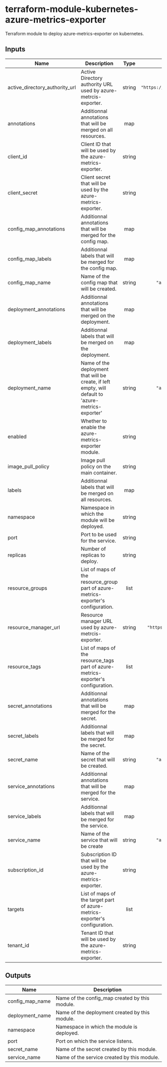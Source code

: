 # terraform-module-kubernetes-azure-metrics-exporter

Terraform module to deploy azure-metrics-exporter on kubernetes.

<!-- BEGINNING OF PRE-COMMIT-TERRAFORM DOCS HOOK -->
## Inputs

| Name | Description | Type | Default | Required |
|------|-------------|:----:|:-----:|:-----:|
| active\_directory\_authority\_url | Active Directory authority URL used by azure-metrcis-exporter. | string | `"https://login.microsoftonline.com/"` | no |
| annotations | Additionnal annotations that will be merged on all resources. | map | `{}` | no |
| client\_id | Client ID that will be used by the azure-metrics-exporter. | string | n/a | yes |
| client\_secret | Client secret that will be used by the azure-metrics-exporter. | string | n/a | yes |
| config\_map\_annotations | Additionnal annotations that will be merged for the config map. | map | `{}` | no |
| config\_map\_labels | Additionnal labels that will be merged for the config map. | map | `{}` | no |
| config\_map\_name | Name of the config map that will be created. | string | `"azure-metrics-exporter"` | no |
| deployment\_annotations | Additionnal annotations that will be merged on the deployment. | map | `{}` | no |
| deployment\_labels | Additionnal labels that will be merged on the deployment. | map | `{}` | no |
| deployment\_name | Name of the deployment that will be create, if left empty, will default to 'azure-metrics-exporter' | string | `"azure-metrics-exporter"` | no |
| enabled | Whether to enable the azure-metrics-exporter module. | string | `"true"` | no |
| image\_pull\_policy | Image pull policy on the main container. | string | `"IfNotPresent"` | no |
| labels | Additionnal labels that will be merged on all resources. | map | `{}` | no |
| namespace | Namespace in which the module will be deployed. | string | `"default"` | no |
| port | Port to be used for the service. | string | `"80"` | no |
| replicas | Number of replicas to deploy. | string | `"1"` | no |
| resource\_groups | List of maps of the resource_group part of azure-metrics-exporter's configuration. | list | `[]` | no |
| resource\_manager\_url | Resource manager URL used by azure-metrcis-exporter. | string | `"https://management.azure.com/"` | no |
| resource\_tags | List of maps of the resource_tags part of azure-metrics-exporter's configuration. | list | `[]` | no |
| secret\_annotations | Additionnal annotations that will be merged for the secret. | map | `{}` | no |
| secret\_labels | Additionnal labels that will be merged for the secret. | map | `{}` | no |
| secret\_name | Name of the secret that will be created. | string | `"azure-metrics-exporter"` | no |
| service\_annotations | Additionnal annotations that will be merged for the service. | map | `{}` | no |
| service\_labels | Additionnal labels that will be merged for the service. | map | `{}` | no |
| service\_name | Name of the service that will be create | string | `"azure-metrics-exporter"` | no |
| subscription\_id | Subscription ID that will be used by the azure-metrics-exporter. | string | n/a | yes |
| targets | List of maps of the target part of azure-metrics-exporter's configuration. | list | `[]` | no |
| tenant\_id | Tenant ID that will be used by the azure-metrics-exporter. | string | n/a | yes |

## Outputs

| Name | Description |
|------|-------------|
| config\_map\_name | Name of the config_map created by this module. |
| deployment\_name | Name of the deployment created by this module. |
| namespace | Namespace in which the module is deployed. |
| port | Port on which the service listens. |
| secret\_name | Name of the secret created by this module. |
| service\_name | Name of the service created by this module. |

<!-- END OF PRE-COMMIT-TERRAFORM DOCS HOOK -->

